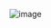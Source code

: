 <!-- image -->
![image](https://cdn.discordapp.com/attachments/887446333047312464/1169997359623700604/expresso.js.png?ex=65576ff4&is=6544faf4&hm=c90178f7a1def19b4cd7d69c3b567e44537b53734c7743da2cff8a116f1526d1&)